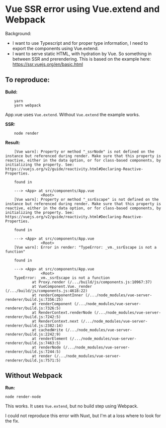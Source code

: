 # Vue SSR error using Vue.extend and Webpack

Background:

- I want to use Typescript and for proper type information, I need to export the components using Vue.extend.
- I want to serve static HTML, with hydration by Vue. So something in between SSR and prerendering. This is based on the example here: https://ssr.vuejs.org/en/basic.html

## To reproduce:

**Build:**

		yarn
		yarn webpack

App.vue uses `Vue.extend`. Without `Vue.extend` the example works.

**SSR:**

		node render

**Result:**

		[Vue warn]: Property or method "_ssrNode" is not defined on the instance but referenced during render. Make sure that this property is reactive, either in the data option, or for class-based components, by initializing the property. See: https://vuejs.org/v2/guide/reactivity.html#Declaring-Reactive-Properties.

		found in

		---> <App> at src/components/App.vue
					<Root>
		[Vue warn]: Property or method "_ssrEscape" is not defined on the instance but referenced during render. Make sure that this property is reactive, either in the data option, or for class-based components, by initializing the property. See: https://vuejs.org/v2/guide/reactivity.html#Declaring-Reactive-Properties.

		found in

		---> <App> at src/components/App.vue
					<Root>
		[Vue warn]: Error in render: "TypeError: _vm._ssrEscape is not a function"

		found in

		---> <App> at src/components/App.vue
					<Root>
		TypeError: _vm._ssrEscape is not a function
				at Proxy.render (/.../build/js/components.js:10967:37)
				at VueComponent.Vue._render (/.../build/js/components.js:4618:22)
				at renderComponentInner (/.../node_modules/vue-server-renderer/build.js:7356:25)
				at renderComponent (/.../node_modules/vue-server-renderer/build.js:7326:5)
				at RenderContext.renderNode (/.../node_modules/vue-server-renderer/build.js:7242:5)
				at RenderContext.next (/.../node_modules/vue-server-renderer/build.js:2382:14)
				at cachedWrite (/.../node_modules/vue-server-renderer/build.js:2242:9)
				at renderElement (/.../node_modules/vue-server-renderer/build.js:7463:5)
				at renderNode (/.../node_modules/vue-server-renderer/build.js:7244:5)
				at render (/.../node_modules/vue-server-renderer/build.js:7571:5)

## Without Webpack

**Run:**

	node render-node

This works. It uses `Vue.extend`, but no build step using Webpack.

I could not reproduce this error with Nuxt, but I'm at a loss where to look for the fix.